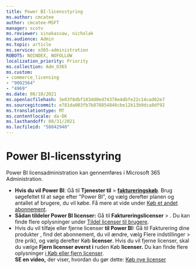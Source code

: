 ```yaml
---
title: Power BI-licensstyring
ms.author: cmcatee
author: cmcatee-MSFT
manager: scotv
ms.reviewer: sinakassaw, nicholak
ms.audience: Admin
ms.topic: article
ms.service: o365-administration
ROBOTS: NOINDEX, NOFOLLOW
localization_priority: Priority
ms.collection: Adm_O365
ms.custom:
- commerce_licensing
- "9002564"
- "4969"
ms.date: 08/10/2021
ms.openlocfilehash: 3e03f8dbf183dd0ed74378e4dbfe22c14cad62e7
ms.sourcegitcommit: e781da003fb7b878854846cbe12b13b9dca8df92
ms.translationtype: MT
ms.contentlocale: da-DK
ms.lasthandoff: 08/31/2021
ms.locfileid: "58842940"
---
```

# <a name="power-bi-license-management"></a>Power BI-licensstyring

Power BI licensadministration kan gennemføres i Microsoft 365 Administration.

- **Hvis du vil Power BI**: Gå til **Tjenester til** \> **[faktureringskøb](https://go.microsoft.com/fwlink/p/?linkid=868433)**. Brug søgefeltet til at søge efter "Power BI", og vælg derefter planen og antallet af brugere, du vil købe. Få mere at vide under [Køb et andet abonnement](https://docs.microsoft.com/microsoft-365/commerce/try-or-buy-microsoft-365#buy-a-different-subscription).
- **Sådan tildeler Power BI licenser:** Gå til **Faktureringslicenser**  >  **[](https://go.microsoft.com/fwlink/p/?linkid=842264)**. Du kan finde flere oplysninger under [Tildel licenser til brugere](https://docs.microsoft.com/microsoft-365/admin/manage/assign-licenses-to-users).
- Hvis du vil tilføje eller fjerne licenser  **til Power BI:** Gå til Fakturering dine produkter , find det abonnement, du vil ændre, vælg Flere indstillinger  >  **[](https://go.microsoft.com/fwlink/p/?linkid=842054)**(tre prik), og vælg derefter Køb **licenser**.  Hvis du vil fjerne licenser, skal du vælge **Fjern licenser øverst i** ruden Køb **licenser.** Du kan finde flere oplysninger [i Køb eller fjern licenser](https://docs.microsoft.com/microsoft-365/commerce/licenses/buy-licenses).\
**SE en video,** der viser, hvordan du gør dette: [Køb nye licenser](https://go.microsoft.com/fwlink/p/?linkid=2154857)